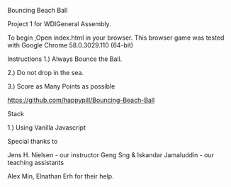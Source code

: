 Bouncing Beach Ball

Project 1 for WDIGeneral Assembly.

To begin ,Open index.html in your browser. This browser game was tested with Google Chrome 58.0.3029.110 (64-bit)

Instructions
1.) Always Bounce the Ball.

2.) Do not drop in the sea.

3.) Score as Many Points as possible

https://github.com/happypill/Bouncing-Beach-Ball

Stack

1.) Using Vanilla Javascript

Special thanks to

Jens H. Nielsen - our instructor
Geng Sng & Iskandar Jamaluddin - our teaching assistants

Alex Min, Elnathan Erh for their help.
